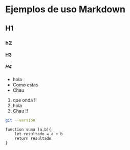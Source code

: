 # Ejemplos de uso Markdown
## H1
### h2
#### H3
##### H4

* hola 
* Como estas
* Chau

1. que onda !!
2. hola
3. Chau !!


``` sh 
git --version 
```

```JS
function suma (a,b){
    let resultado = a + b
    return resultado
}
```